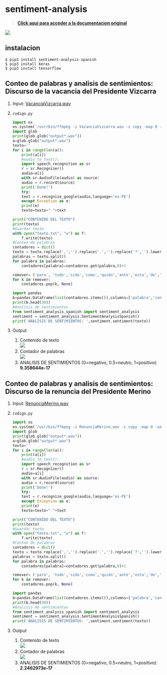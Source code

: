 # sentiment-analysis
> **[Click aqui para acceder a la documentacion original](https://pypi.org/project/sentiment-analysis-spanish/)**  

![](.img/sentiment_analysis.jpg)

## instalacion
```
$ pip3 install sentiment-analysis-spanish
$ pip3 install keras 
$ pip3 install tensorflow
```

## Conteo de palabras y analisis de sentimientos: Discurso de la vacancia del Presidente Vizcarra
1. Input: [VacanciaVizcarra.wav](.img/VacanciaVizcarra.wav)
2. `codigo.py`

	```py
	import os
	os.system('/usr/bin/ffmpeg -i VacanciaVizcarra.wav -c copy -map 0 -segment_time 00:05:00 -f segment output%03d.wav')
	import glob
	print(glob.glob("output*.wav"))
	a=glob.glob("output*.wav")
	texto=''
	for i in range(len(a)):
	    print(a[i])
	    #audio_to_text():
	    import speech_recognition as sr
	    r = sr.Recognizer()
	    audio=a[i]
	    with sr.AudioFile(audio) as source:
		audio = r.record(source)
		print('Done!')
	    try:    
		text = r.recognize_google(audio,language='es-PE')
	    except Exception as e:
		print(e)
	    texto=texto+" "+text

	print("CONTENIDO DEL TEXTO")
	print(texto)
	#Guardar texto
	with open("texto.txt", "w") as f:
	    f.write(texto)
	#Conteo de palabras
	contadores = dict()
	texto = texto.replace(',','').replace('.','').replace('?','').lower()
	palabras = texto.split()
	for palabra in palabras:
	    contadores[palabra]=contadores.get(palabra,0)+1

	remover= ('para', 'todo','sido','como','quién','ante','esta','de','del','la','y','el','en','a','que','mi','mis','al','los','lo','con','por','me','las','un','una','ha','han','se','si','no','voy','día','son','toda','o','muy','todos','qué','fui','he','cuando','estos','su','más','es','sus','nos','este','pero','le','ser','eso','solo','aqui','otros','aquí','están','está','entre','fue')
	for k in remover:
	    contadores.pop(k, None)

	import pandas
	b=pandas.DataFrame(list(contadores.items()),columns=['palabra','contador']).sort_values('contador',ascending=False)
	print(b.head(30))
	#Analisis de sentimientos
	from sentiment_analysis_spanish import sentiment_analysis
	sentiment = sentiment_analysis.SentimentAnalysisSpanish()
	print('ANALISIS DE SENTIMIENTOS: ',sentiment.sentiment(texto))
	```
3. Output  
	1. Contenido de texto   
		![](.img/ContenidoDeTexto.png)  
	2. Contador de palabras  
		![](.img/ContadorPalabras.png)  
	3. ANALISIS DE SENTIMIENTOS (0=negativo, 0.5=neutro, 1=positivo):  **9.358644e-17**  
		
## Conteo de palabras y analisis de sentimientos: Discurso de la renuncia del Presidente Merino
1. Input: [RenunciaMerino.wav](.img/RenunciaMerino.wav)
2. `codigo.py`

	```py
	import os
	os.system('/usr/bin/ffmpeg -i RenunciaMerino.wav -c copy -map 0 -segment_time 00:05:00 -f segment output%03d.wav')
	import glob
	print(glob.glob("output*.wav"))
	a=glob.glob("output*.wav")
	texto=''
	for i in range(len(a)):
	    print(a[i])
	    #audio_to_text():
	    import speech_recognition as sr
	    r = sr.Recognizer()
	    audio=a[i]
	    with sr.AudioFile(audio) as source:
		audio = r.record(source)
		print('Done!')
	    try:    
		text = r.recognize_google(audio,language='es-PE')
	    except Exception as e:
		print(e)
	    texto=texto+" "+text

	print("CONTENIDO DEL TEXTO")
	print(texto)
	#Guardar texto
	with open("texto.txt", "w") as f:
	    f.write(texto)
	#Conteo de palabras
	contadores = dict()
	texto = texto.replace(',','').replace('.','').replace('?','').lower()
	palabras = texto.split()
	for palabra in palabras:
	    contadores[palabra]=contadores.get(palabra,0)+1

	remover= ('para', 'todo','sido','como','quién','ante','esta','de','del','la','y','el','en','a','que','mi','mis','al','los','lo','con','por','me','las','un','una','ha','han','se','si','no','voy','día','son','toda','o','muy','todos','qué','fui','he','cuando','estos','su','más','es','sus','nos','este','pero','le','ser','eso','solo','aqui','otros','aquí','están','está','entre','fue')
	for k in remover:
	    contadores.pop(k, None)

	import pandas
	b=pandas.DataFrame(list(contadores.items()),columns=['palabra','contador']).sort_values('contador',ascending=False)
	print(b.head(30))
	#Analisis de sentimientos
	from sentiment_analysis_spanish import sentiment_analysis
	sentiment = sentiment_analysis.SentimentAnalysisSpanish()
	print('ANALISIS DE SENTIMIENTOS: ',sentiment.sentiment(texto))
	```
3. Output  
	1. Contenido de texto  
		![](.img/TextoRenuncia.png)  
	2. Contador de palabras  
		![](.img/ConteoPalabrasRenuncia.png)    
	3. ANALISIS DE SENTIMIENTOS (0=negativo, 0.5=neutro, 1=positivo):  **2.2462973e-17**
